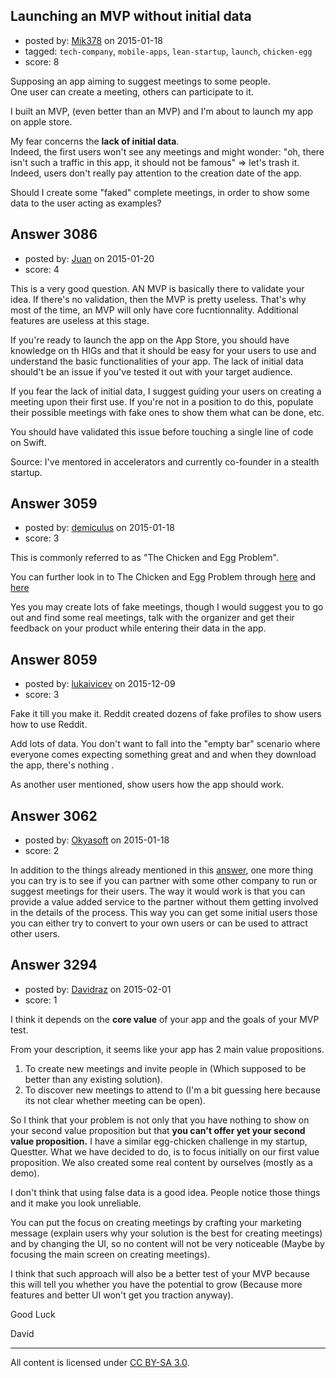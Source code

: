 ## Launching an MVP without initial data

- posted by: [Mik378](https://stackexchange.com/users/961739/mik378) on 2015-01-18
- tagged: `tech-company`, `mobile-apps`, `lean-startup`, `launch`, `chicken-egg`
- score: 8

Supposing an app aiming to suggest meetings to some people.               
One user can create a meeting, others can participate to it.

I built an MVP, (even better than an MVP) and I'm about to launch my app on apple store. 

My fear concerns the **lack of initial data**.                  
Indeed, the first users won't see any meetings and might wonder: "oh, there isn't such a traffic in this app, it should not be famous" => let's trash it.               
Indeed, users don't really pay attention to the creation date of the app. 

Should I create some "faked" complete meetings, in order to show some data to the user acting as examples? 





## Answer 3086

- posted by: [Juan](https://stackexchange.com/users/3239859/juan) on 2015-01-20
- score: 4

This is a very good question. AN MVP is basically there to validate your idea. If there's no validation, then the MVP is pretty useless. That's why most of the time, an MVP will only have core fucntionnality. Additional features are useless at this stage. 

If you're ready to launch the app on the App Store, you should have knowledge on th HIGs and that it should be easy for your users to use and understand the basic functionalities of your app. The lack of initial data should't be an issue if you've tested it out with your target audience.

If you fear the lack of initial data, I suggest guiding your users on creating a meeting upon their first use. If you're not in a position to do this, populate their possible meetings with fake ones to show them what can be done, etc.

You should have validated this issue before touching a single line of code on Swift.

Source: I've mentored in accelerators and currently co-founder in a stealth startup.


## Answer 3059

- posted by: [demiculus](https://stackexchange.com/users/5264485/demiculus) on 2015-01-18
- score: 3

<p>This is commonly referred to as "The Chicken and Egg Problem".</p>

<p>You can further look in to The Chicken and Egg Problem through <a href="https://startups.stackexchange.com/questions/884/how-to-approach-solving-a-chicken-and-egg-customer-problem">here</a> and <a href="https://startups.stackexchange.com/questions/1803/how-to-overcome-the-chicken-and-egg-problem-in-user-generated-content-startup">here</a></p>

<p>Yes you may create lots of fake meetings, though I would suggest you to go out and find some real meetings, talk with the organizer and get their feedback on your product while entering their data in the app.</p>



## Answer 8059

- posted by: [lukaivicev](https://stackexchange.com/users/5245413/lukaivicev) on 2015-12-09
- score: 3

Fake it till you make it. Reddit created dozens of fake profiles to show users how to use Reddit. 

Add lots of data. You don't want to fall into the "empty bar" scenario where everyone comes expecting something great and and when they download the app, there's nothing . 

As another user mentioned, show users how the app should work. 


## Answer 3062

- posted by: [Okyasoft](https://stackexchange.com/users/294248/okyasoft) on 2015-01-18
- score: 2

<p>In addition to the things already mentioned in this <a href="https://startups.stackexchange.com/a/1805/318">answer</a>, one more thing you can try is to see if you can partner with some other company to run or suggest meetings for their users. The way it would work is that you can provide a value added service to the partner without them getting involved in the details of the process. This way you can get some initial users those you can either try to convert to your own users or can be used to attract other users.</p>



## Answer 3294

- posted by: [Davidraz](https://stackexchange.com/users/4447731/davidraz) on 2015-02-01
- score: 1

I think it depends on the **core value** of your app and the goals of your MVP test.

From your description, it seems like your app has 2 main value propositions. 
1. To create new meetings and invite people in (Which supposed to be better than any existing solution).
2. To discover new meetings to attend to (I'm a bit guessing here because its not clear whether meeting can be open).

So I think  that your problem is not only that you have nothing to show on your second value proposition but that **you can't offer yet your second value proposition.**
I have a similar egg-chicken challenge in my startup, Questter.
What we have decided to do, is to focus initially on our first value proposition. We also created some real content by ourselves (mostly as a demo). 

I don't think that using false data is a good idea. People notice those things and it make you look unreliable.

You can put the focus on creating meetings by crafting your marketing message (explain users why your solution is the best for creating meetings) and by changing the UI, so no content will not be very noticeable (Maybe by focusing the main screen on creating meetings).

I think that such approach will also be a better test of your MVP because this will tell you whether you have the potential to grow (Because more features and better UI won't get you traction anyway).

Good Luck 

David   



---

All content is licensed under [CC BY-SA 3.0](https://creativecommons.org/licenses/by-sa/3.0/).
